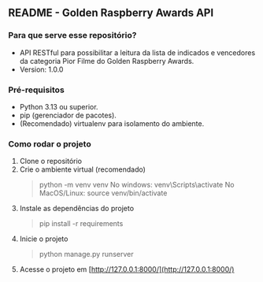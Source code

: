 ## README - Golden Raspberry Awards API

### Para que serve esse repositório?

- API RESTful para possibilitar a leitura da lista de indicados e vencedores da categoria Pior Filme do Golden Raspberry Awards.
- Version: 1.0.0

### Pré-requisitos

- Python 3.13 ou superior.
- pip (gerenciador de pacotes).
- (Recomendado) virtualenv para isolamento do ambiente.

### Como rodar o projeto

1. Clone o repositório
1. Crie o ambiente virtual (recomendado)
   > python -m venv venv
   > No windows: venv\Scripts\activate
   > No MacOS/Linux: source venv/bin/activate
1. Instale as dependências do projeto
   > pip install -r requirements
1. Inicie o projeto
   > python manage.py runserver
1. Acesse o projeto em [http://127.0.0.1:8000/](http://127.0.0.1:8000/)
